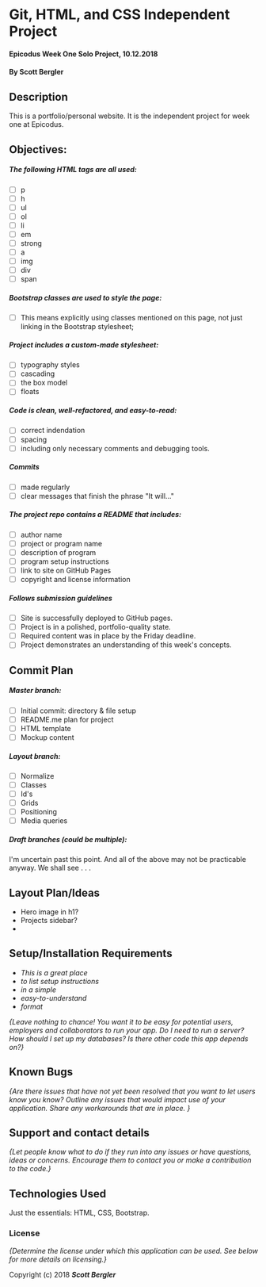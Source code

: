 # Git, HTML, and CSS Independent Project

#### Epicodus Week One Solo Project, 10.12.2018

#### By Scott Bergler

## Description
This is a portfolio/personal website. It is the independent project for week one at Epicodus.

## Objectives:
##### The following HTML tags are all used:
- [ ] p
- [ ] h
- [ ] ul
- [ ] ol
- [ ] li
- [ ] em
- [ ] strong
- [ ] a
- [ ] img
- [ ] div
- [ ] span

##### Bootstrap classes are used to style the page:

- [ ] This means explicitly using classes mentioned on this page, not just linking in the Bootstrap stylesheet;

##### Project includes a custom-made stylesheet:
- [ ] typography styles
- [ ] cascading
- [ ] the box model
- [ ] floats

##### Code is clean, well-refactored, and easy-to-read:
- [ ] correct indendation
- [ ] spacing
- [ ] including only necessary comments and debugging tools.

##### Commits
- [ ] made regularly
- [ ] clear messages that finish the phrase "It will…"

##### The project repo contains a README that includes:
- [ ] author name
- [ ] project or program name
- [ ] description of program
- [ ] program setup instructions
- [ ] link to site on GitHub Pages
- [ ] copyright and license information

##### Follows submission guidelines
- [ ] Site is successfully deployed to GitHub pages.
- [ ] Project is in a polished, portfolio-quality state.
- [ ] Required content was in place by the Friday deadline.
- [ ] Project demonstrates an understanding of this week's concepts.

## Commit Plan

##### Master branch:
- [ ] Initial commit: directory & file setup
- [ ] README.me plan for project
- [ ] HTML template
- [ ] Mockup content

##### Layout branch:
- [ ] Normalize
- [ ] Classes
- [ ] Id's
- [ ] Grids
- [ ] Positioning
- [ ] Media queries

##### Draft branches (could be multiple):

I'm uncertain past this point. And all of the above may not be practicable anyway. We shall see . . .

## Layout Plan/Ideas

* Hero image in h1?
* Projects sidebar?
*

## Setup/Installation Requirements

* _This is a great place_
* _to list setup instructions_
* _in a simple_
* _easy-to-understand_
* _format_

_{Leave nothing to chance! You want it to be easy for potential users, employers and collaborators to run your app. Do I need to run a server? How should I set up my databases? Is there other code this app depends on?}_

## Known Bugs

_{Are there issues that have not yet been resolved that you want to let users know you know?  Outline any issues that would impact use of your application.  Share any workarounds that are in place. }_

## Support and contact details

_{Let people know what to do if they run into any issues or have questions, ideas or concerns.  Encourage them to contact you or make a contribution to the code.}_

## Technologies Used

Just the essentials: HTML, CSS, Bootstrap.

### License

*{Determine the license under which this application can be used.  See below for more details on licensing.}*

Copyright (c) 2018 **_Scott Bergler_**
